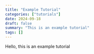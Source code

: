 ```yaml
---
title: "Example Tutorial"
categories: ["tutorials"]
date: 2024-09-18
draft: false
summary: "This is an example tutorial"
tags: []
---
```


Hello, this is an example tutorial

